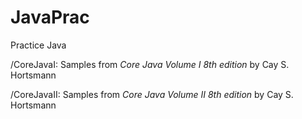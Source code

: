 # JavaPrac
Practice Java

/CoreJavaI: Samples from <i>Core Java Volume I 8th edition</i> by Cay S. Hortsmann

/CoreJavaII: Samples from <i>Core Java Volume II 8th edition</i> by Cay S. Hortsmann
